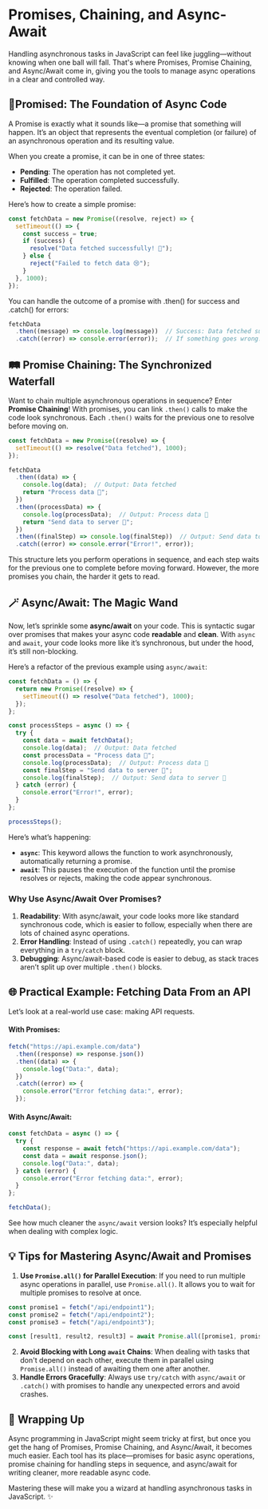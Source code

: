 # Promises, Chaining, and Async-Await
Handling asynchronous tasks in JavaScript can feel like juggling—without knowing when one ball will fall. That's where Promises, Promise Chaining, and Async/Await come in, giving you the tools to manage async operations in a clear and controlled way.

## 🤞Promised: The Foundation of Async Code
A Promise is exactly what it sounds like—a promise that something will happen. It’s an object that represents the eventual completion (or failure) of an asynchronous operation and its resulting value.

When you create a promise, it can be in one of three states:
- **Pending**: The operation has not completed yet.
- **Fulfilled**: The operation completed successfully.
- **Rejected**: The operation failed.

Here’s how to create a simple promise:
```JavaScript
const fetchData = new Promise((resolve, reject) => {
  setTimeout(() => {
    const success = true;
    if (success) {
      resolve("Data fetched successfully! 🚀");
    } else {
      reject("Failed to fetch data 😢");
    }
  }, 1000);
});

```

You can handle the outcome of a promise with .then() for success and .catch() for errors:

```JavaScript
fetchData
  .then((message) => console.log(message))  // Success: Data fetched successfully! 🚀
  .catch((error) => console.error(error));  // If something goes wrong.

```

## 🛤 Promise Chaining: The Synchronized Waterfall
Want to chain multiple asynchronous operations in sequence? Enter **Promise Chaining**! With promises, you can link `.then()` calls to make the code look synchronous. Each `.then()` waits for the previous one to resolve before moving on.

```JavaScript
const fetchData = new Promise((resolve) => {
  setTimeout(() => resolve("Data fetched"), 1000);
});

fetchData
  .then((data) => {
    console.log(data);  // Output: Data fetched
    return "Process data 🔄";
  })
  .then((processData) => {
    console.log(processData);  // Output: Process data 🔄
    return "Send data to server 💾";
  })
  .then((finalStep) => console.log(finalStep))  // Output: Send data to server 💾
  .catch((error) => console.error("Error!", error));

```

This structure lets you perform operations in sequence, and each step waits for the previous one to complete before moving forward. However, the more promises you chain, the harder it gets to read.

## 🪄 Async/Await: The Magic Wand
Now, let’s sprinkle some **async/await** on your code. This is syntactic sugar over promises that makes your async code **readable** and **clean**. With `async` and `await`, your code looks more like it’s synchronous, but under the hood, it’s still non-blocking.

Here’s a refactor of the previous example using `async/await`:
```JavaScript
const fetchData = () => {
  return new Promise((resolve) => {
    setTimeout(() => resolve("Data fetched"), 1000);
  });
};

const processSteps = async () => {
  try {
    const data = await fetchData();
    console.log(data);  // Output: Data fetched
    const processData = "Process data 🔄";
    console.log(processData);  // Output: Process data 🔄
    const finalStep = "Send data to server 💾";
    console.log(finalStep);  // Output: Send data to server 💾
  } catch (error) {
    console.error("Error!", error);
  }
};

processSteps();
```

Here’s what’s happening:

- **`async`**: This keyword allows the function to work asynchronously, automatically returning a promise.
- **`await`**: This pauses the execution of the function until the promise resolves or rejects, making the code appear synchronous.
### Why Use Async/Await Over Promises?
1. **Readability**: With async/await, your code looks more like standard synchronous code, which is easier to follow, especially when there are lots of chained async operations.
2. **Error Handling**: Instead of using `.catch()` repeatedly, you can wrap everything in a `try/catch` block.
3. **Debugging**: Async/await-based code is easier to debug, as stack traces aren’t split up over multiple `.then()` blocks.

## 🌐 Practical Example: Fetching Data From an API
Let’s look at a real-world use case: making API requests.
#### With Promises:
```JavaScript
fetch("https://api.example.com/data")
  .then((response) => response.json())
  .then((data) => {
    console.log("Data:", data);
  })
  .catch((error) => {
    console.error("Error fetching data:", error);
  });
```

#### With Async/Await:
```JavaScript
const fetchData = async () => {
  try {
    const response = await fetch("https://api.example.com/data");
    const data = await response.json();
    console.log("Data:", data);
  } catch (error) {
    console.error("Error fetching data:", error);
  }
};

fetchData();

```
See how much cleaner the `async/await` version looks? It’s especially helpful when dealing with complex logic.

## 💡 Tips for Mastering Async/Await and Promises
1. **Use `Promise.all()` for Parallel Execution**: If you need to run multiple async operations in parallel, use `Promise.all()`. It allows you to wait for multiple promises to resolve at once.
```JavaScript
const promise1 = fetch("/api/endpoint1");
const promise2 = fetch("/api/endpoint2");
const promise3 = fetch("/api/endpoint3");

const [result1, result2, result3] = await Promise.all([promise1, promise2, promise3]);

```
2. **Avoid Blocking with Long `await` Chains**: When dealing with tasks that don't depend on each other, execute them in parallel using `Promise.all()` instead of awaiting them one after another.
3. **Handle Errors Gracefully**: Always use `try/catch` with `async/await` or `.catch()` with promises to handle any unexpected errors and avoid crashes.
## 🎁 Wrapping Up
Async programming in JavaScript might seem tricky at first, but once you get the hang of Promises, Promise Chaining, and Async/Await, it becomes much easier. Each tool has its place—promises for basic async operations, promise chaining for handling steps in sequence, and async/await for writing cleaner, more readable async code.

Mastering these will make you a wizard at handling asynchronous tasks in JavaScript. ✨